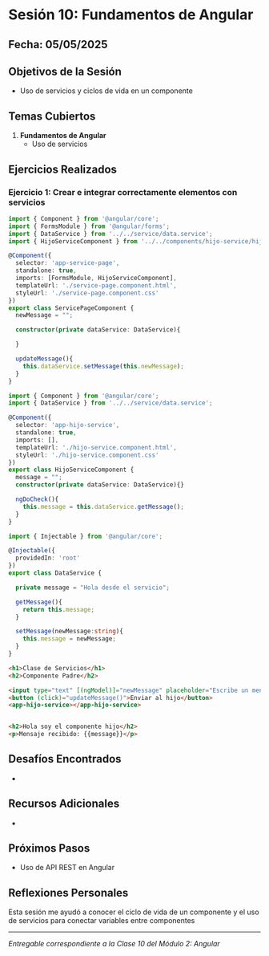 # Sesión 10: Fundamentos de Angular

## Fecha: 05/05/2025

## Objetivos de la Sesión

- Uso de servicios y ciclos de vida en un componente

## Temas Cubiertos

1. **Fundamentos de Angular**
   - Uso de servicios

## Ejercicios Realizados

### Ejercicio 1: Crear e integrar correctamente elementos con servicios

```typescript
import { Component } from '@angular/core';
import { FormsModule } from '@angular/forms';
import { DataService } from '../../service/data.service';
import { HijoServiceComponent } from '../../components/hijo-service/hijo-service.component';

@Component({
  selector: 'app-service-page',
  standalone: true,
  imports: [FormsModule, HijoServiceComponent],
  templateUrl: './service-page.component.html',
  styleUrl: './service-page.component.css'
})
export class ServicePageComponent {
  newMessage = "";

  constructor(private dataService: DataService){

  }

  updateMessage(){
    this.dataService.setMessage(this.newMessage);
  }
}

import { Component } from '@angular/core';
import { DataService } from '../../service/data.service';

@Component({
  selector: 'app-hijo-service',
  standalone: true,
  imports: [],
  templateUrl: './hijo-service.component.html',
  styleUrl: './hijo-service.component.css'
})
export class HijoServiceComponent {
  message = "";
  constructor(private dataService: DataService){}

  ngDoCheck(){
    this.message = this.dataService.getMessage();
  }
}

import { Injectable } from '@angular/core';

@Injectable({
  providedIn: 'root'
})
export class DataService {

  private message = "Hola desde el servicio";

  getMessage(){
    return this.message;
  }

  setMessage(newMessage:string){
    this.message = newMessage;
  }
}
```

```html
<h1>Clase de Servicios</h1>
<h2>Componente Padre</h2>

<input type="text" [(ngModel)]="newMessage" placeholder="Escribe un mensaje">
<button (click)="updateMessage()">Enviar al hijo</button>
<app-hijo-service></app-hijo-service>


<h2>Hola soy el componente hijo</h2>
<p>Mensaje recibido: {{message}}</p>
```
## Desafíos Encontrados

-

## Recursos Adicionales

- 

## Próximos Pasos

- Uso de API REST en Angular

## Reflexiones Personales

Esta sesión me ayudó a conocer el ciclo de vida de un componente y el uso de servicios para conectar variables entre componentes

---

*Entregable correspondiente a la Clase 10 del Módulo 2: Angular*